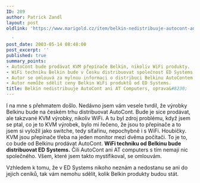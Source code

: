 ```yaml
---
ID: 289
author: Patrick Zandl
layout: post
oldlink: 'https://www.marigold.cz/item/belkin-nedistribuuje-autocont-ani-at-computers-oprava

  '
post_date: 2003-05-14 08:48:00
post_excerpt: ''
published: true
summary_points:
- AutoCont bude prodávat KVM přepínače Belkin, nikoliv WiFi produkty.
- WiFi techniku Belkin bude v Česku distribuovat společnost ED Systems.
- Autor se omlouvá za mylnou informaci o distribuci Belkinu AutoContem.
- Autor nemůže sdělit ceny Belkin WiFi produktů od ED Systems.
title: Belkin nedistribuuje AutoCont ani AT Computers, oprava&#8230;
---
```


<p>
I na mne s přehmatem došlo. Nedávno jsem vám vesele tvrdil, že výrobky Belkinu bude na českém trhu distribuovat AutoCont. Bude je sice prodávat, ale takzvané KVM výrobky, nikoliv WiFi. A tu byl zdroj problému, když jsem se ptal, co je to KVM výrobek, bylo mi řečeno, že jsou to přepínače a to jsem si vyložil jako switche, tedy síťařinu, nepochybně i s WiFi. Houbičky. KVM jsou přepínače třeba na jeden monitor mezi dvěma počítači. To je to, co bude od Belkinu prodávat AutoCont. <STRONG>WiFi techniku od Belkinu bude distribuovat ED Systems.</STRONG> Čili AutoCont ani AT computers s tím nemají nic společného. Všem, které jsem takto mystifikoval, se omlouvám. </p>

<p>
Vzhledem k tomu, že v ED Systems nikoho neznám a nedostanu se ani do jejich ceníků, tak vám nemohu sdělit, kolik Belkin produkty budou stát. </p>